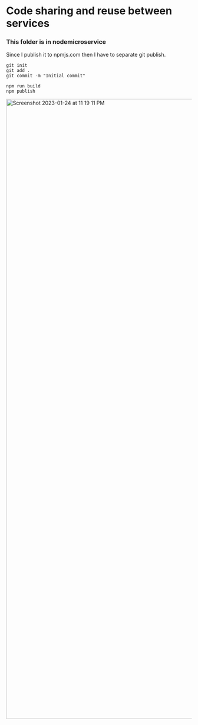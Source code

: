 # Code sharing and reuse between services
### This folder is in nodemicroservice
Since I publish it to npmjs.com then I have to separate git publish.

```
git init
git add .
git commit -m "Initial commit"

npm run build
npm publish
```

<img width="1680" alt="Screenshot 2023-01-24 at 11 19 11 PM" src="https://user-images.githubusercontent.com/15844801/214333681-0154c745-c9a5-4c98-92f0-4bca3a36003b.png">
